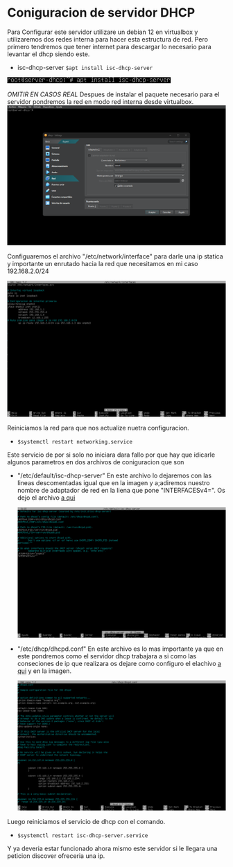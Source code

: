 # Coniguracion de servidor DHCP

Para Configurar este servidor utilizare un debian 12 en virtualbox y utilizaremos dos redes interna para hacer esta estructura de red. Pero primero tendremos que tener internet para descargar lo necesario para levantar el dhcp siendo este.
 - isc-dhcp-server `$apt install isc-dhcp-server`
   
![isc-dhcp-server](../img/isc-dhcp-server.png)

*OMITIR EN CASOS REAL* Despues de instalar el paquete necesario para el servidor pondremos la red en modo red interna desde virtualbox.
![red-interna](../img/poner_red_en_interna.png)

Configuaremos el archivo "/etc/network/interface" para darle una ip statica y importante un enrutado hacia la red que necesitamos en mi caso 192.168.2.0/24

![net-dhcp-server](../img/conf-adpatador.png)

Reiniciamos la red para que nos actualize nuetra configuracion. 

- `$systemctl restart networking.service`

Este servicio de por si solo no iniciara dara fallo por que hay que idicarle algunos parametros en dos archivos de coniguracion que son 

 - "/etc/default/isc-dhcp-server" En este archivo lo dejaremos con las lineas descomentadas igual que en la imagen y a;adiremos nuestro nombre de adaptador de red en la liena que pone "INTERFACESv4=". Os dejo el archivo [a qui](../)
   
      ![conf1](../img/conf1.png)
   
 - "/etc/dhcp/dhcpd.conf" En este archivo es lo mas importante ya que en este pondremos como el servidor dhcp trabajara a si como las conseciones de ip que realizara os dejare como configuro el elachivo [a qui](../) y en la imagen.
   
    ![conf2](../img/conf2.png)

Luego reiniciamos el servicio de dhcp con el comando.

 - `$systemctl restart isc-dhcp-server.service`
   
Y ya deveria estar funcionado ahora mismo este servidor si le llegara una peticion discover ofreceria una ip.
